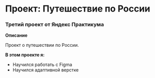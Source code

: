 # Проект: Путешествие по России

### Третий проект от Яндекс Практикума

**Описание**

Проект о путешествии по России.

**В этом проекте я:**
 * Научился работать с Figma
 * Научился адаптивной верстке
